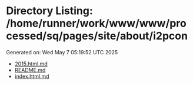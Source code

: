 # Directory Listing: /home/runner/work/www/www/processed/sq/pages/site/about/i2pcon
Generated on: Wed May  7 05:19:52 UTC 2025

- [2015.html.md](2015.html.md)
- [README.md](README.md)
- [index.html.md](index.html.md)
